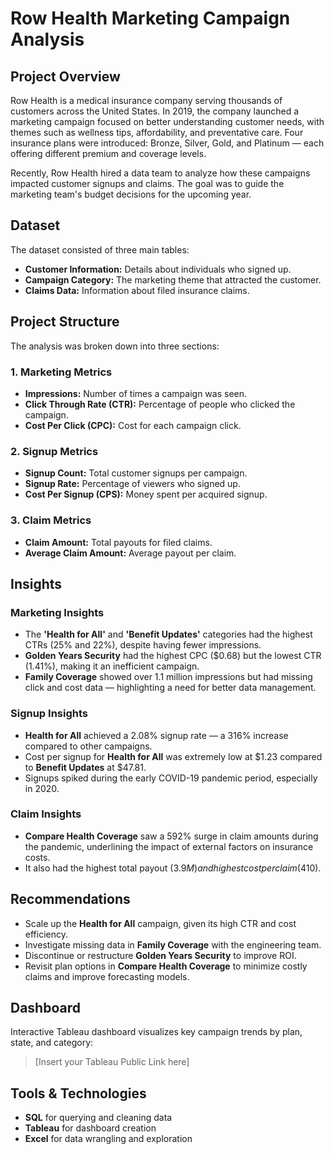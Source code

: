 # Row Health Marketing Campaign Analysis

## Project Overview
Row Health is a medical insurance company serving thousands of customers across the United States. In 2019, the company launched a marketing campaign focused on better understanding customer needs, with themes such as wellness tips, affordability, and preventative care. Four insurance plans were introduced: Bronze, Silver, Gold, and Platinum — each offering different premium and coverage levels.

Recently, Row Health hired a data team to analyze how these campaigns impacted customer signups and claims. The goal was to guide the marketing team's budget decisions for the upcoming year.

## Dataset
The dataset consisted of three main tables:
- **Customer Information:** Details about individuals who signed up.
- **Campaign Category:** The marketing theme that attracted the customer.
- **Claims Data:** Information about filed insurance claims.

## Project Structure
The analysis was broken down into three sections:

### 1. Marketing Metrics
- **Impressions:** Number of times a campaign was seen.
- **Click Through Rate (CTR):** Percentage of people who clicked the campaign.
- **Cost Per Click (CPC):** Cost for each campaign click.

### 2. Signup Metrics
- **Signup Count:** Total customer signups per campaign.
- **Signup Rate:** Percentage of viewers who signed up.
- **Cost Per Signup (CPS):** Money spent per acquired signup.

### 3. Claim Metrics
- **Claim Amount:** Total payouts for filed claims.
- **Average Claim Amount:** Average payout per claim.

## Insights

### Marketing Insights
- The **'Health for All'** and **'Benefit Updates'** categories had the highest CTRs (25% and 22%), despite having fewer impressions.
- **Golden Years Security** had the highest CPC ($0.68) but the lowest CTR (1.41%), making it an inefficient campaign.
- **Family Coverage** showed over 1.1 million impressions but had missing click and cost data — highlighting a need for better data management.

### Signup Insights
- **Health for All** achieved a 2.08% signup rate — a 316% increase compared to other campaigns.
- Cost per signup for **Health for All** was extremely low at $1.23 compared to **Benefit Updates** at $47.81.
- Signups spiked during the early COVID-19 pandemic period, especially in 2020.

### Claim Insights
- **Compare Health Coverage** saw a 592% surge in claim amounts during the pandemic, underlining the impact of external factors on insurance costs.
- It also had the highest total payout ($3.9M) and highest cost per claim ($410).

## Recommendations
- Scale up the **Health for All** campaign, given its high CTR and cost efficiency.
- Investigate missing data in **Family Coverage** with the engineering team.
- Discontinue or restructure **Golden Years Security** to improve ROI.
- Revisit plan options in **Compare Health Coverage** to minimize costly claims and improve forecasting models.

## Dashboard
Interactive Tableau dashboard visualizes key campaign trends by plan, state, and category:
> [Insert your Tableau Public Link here]

## Tools & Technologies
- **SQL** for querying and cleaning data
- **Tableau** for dashboard creation
- **Excel** for data wrangling and exploration
